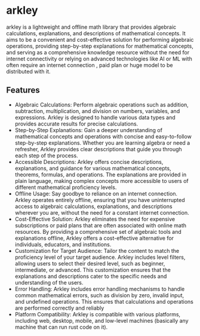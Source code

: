 # arkley

arkley is a lightweight and offline math library that provides algebraic calculations, explanations, and descriptions of mathematical concepts. It aims to be a convenient and cost-effective solution for performing algebraic operations, providing step-by-step explanations for mathematical concepts, and serving as a comprehensive knowledge resource without the need for internet connectivity or relying on advanced technologies like AI or ML with often require an internet connection , paid plan or huge model to be distributed with it.

## Features

* Algebraic Calculations: Perform algebraic operations such as addition, subtraction, multiplication, and division on numbers, variables, and expressions. Arkley is designed to handle various data types and provides accurate results for precise calculations.
* Step-by-Step Explanations: Gain a deeper understanding of mathematical concepts and operations with concise and easy-to-follow step-by-step explanations. Whether you are learning algebra or need a refresher, Arkley provides clear descriptions that guide you through each step of the process.
* Accessible Descriptions: Arkley offers concise descriptions, explanations, and guidance for various mathematical concepts, theorems, formulas, and operations. The explanations are provided in plain language, making complex concepts more accessible to users of different mathematical proficiency levels.
* Offline Usage: Say goodbye to reliance on an internet connection. Arkley operates entirely offline, ensuring that you have uninterrupted access to algebraic calculations, explanations, and descriptions wherever you are, without the need for a constant internet connection.
* Cost-Effective Solution: Arkley eliminates the need for expensive subscriptions or paid plans that are often associated with online math resources. By providing a comprehensive set of algebraic tools and explanations offline, Arkley offers a cost-effective alternative for individuals, educators, and institutions.
* Customization for Target Audience: Tailor the content to match the proficiency level of your target audience. Arkley includes level filters, allowing users to select their desired level, such as beginner, intermediate, or advanced. This customization ensures that the explanations and descriptions cater to the specific needs and understanding of the users.
* Error Handling: Arkley includes error handling mechanisms to handle common mathematical errors, such as division by zero, invalid input, and undefined operations. This ensures that calculations and operations are performed correctly and reliably
* Platform Compatibility: Arkley is compatible with various platforms, including web, desktop, mobile, and low-level machines (basically any machine that can run rust code on it).
